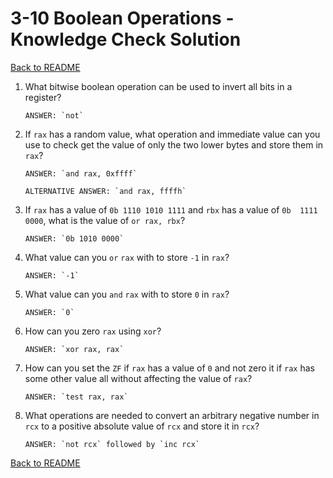 
# 3-10 Boolean Operations - Knowledge Check Solution

[Back to README](README.md)

1. What bitwise boolean operation can be used to invert all bits in a register?
    ```
    ANSWER: `not`
    ```

2. If `rax` has a random value, what operation and immediate value can you use 
to check get the value of only the two lower bytes and store them in `rax`?
    ```
    ANSWER: `and rax, 0xffff`

    ALTERNATIVE ANSWER: `and rax, ffffh`
    ```

3. If `rax` has a value of `0b 1110 1010 1111` and `rbx` has a value of `0b 
1111 0000`, what is the value of `or rax, rbx`?
    ```
    ANSWER: `0b 1010 0000`
    ```

4. What value can you `or` `rax` with to store `-1` in `rax`?
    ```
    ANSWER: `-1`
    ```

5. What value can you `and` `rax` with to store `0` in `rax`?
    ```
    ANSWER: `0`
    ```

6. How can you zero `rax` using `xor`?
    ```
    ANSWER: `xor rax, rax`
    ```

7. How can you set the `ZF` if `rax` has a value of `0` and not zero it if 
`rax` has some other value all without affecting the value of `rax`?
    ```
    ANSWER: `test rax, rax`
    ```

8. What operations are needed to convert an arbitrary negative number in `rcx` 
to a positive absolute value of `rcx` and store it in `rcx`?
    ```
    ANSWER: `not rcx` followed by `inc rcx`
    ```

[Back to README](README.md)


<!--- End of file. --->
